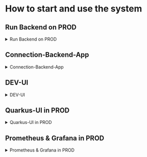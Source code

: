 # How to start and use the system

## Run Backend on PROD

<details>
<summary>Run Backend on PROD </summary>

<ul>
  <li>Start in the root directory of this project.</li>
  <li>Run this shell script:
    <ul>
      <li>Linux/Mac: 
        <pre><code>sh run.sh</code></pre>
      </li>
      <li>Windows: 
        <pre><code>./run.sh</code></pre>
      </li>
    </ul>
  </li>
  <li>Press `y/yes` to build the entire project:</li>
</ul>

<figure>
    <img src="images/deployment/run-sh-1.png" width="80%">
</figure>

<ul>
  <li>After the build finishes, press `5` to run all docker-compose files:</li>
</ul>

<figure>
    <img src="images/deployment/run-sh-2.png" width="80%">
</figure>

<ul>
  <li>Now we can see the services running:</li>
</ul>

<figure>
    <img src="images/deployment/docker-services.png" width="80%">
</figure>

<ul>
  <li>Go to the browser: <a href="http://localhost/dashboard/" target="_blank">http://localhost/dashboard/</a></li>
</ul>

<ul>
  <li>Insert these credentials:
    <ul>
      <pre><code>user</code></pre>
      <pre><code>123</code></pre>
    </ul>
  </li>
  <li>Here is the dashboard on PROD:</li>
</ul>

<figure>
    <img src="images/deployment/traefik-dashboard.png" width="80%">
</figure>

<ul>
  <li>To initialize the database with data needed in the app, run (linux wsl oder terminal required) :
    <ul>
      <li>Linux/Mac: 
        <pre><code>sh project-script.sh</code></pre>
      </li>
      <li>Windows: 
        <pre><code>./project-script.sh</code></pre>
      </li>
    </ul>
  </li>
</ul>

<p align="right">(<a href="#top">back to top</a>)</p>
</details>

## Connection-Backend-App

<details>
<summary>Connection-Backend-App</summary>

<h3> Local Network-Design </h3>

<p>To get the project running, you will need two devices:</p>
<ul>
    <li>A computer where the backend runs.</li>
    <li>A computer or smartphone where the app runs.</li>
</ul>
<p> 
The app connects to the backend via our Wi-Fi router using the IPv4 address assigned by the router to the server PC running the backend. 
The backend operates within a Docker container on the host server computer. 
This is further illustrated in the diagram below: 
</p>

<figure>
    <img src="images/deployment/Network-Design.png" width="80%">
    <figcaption>Local Network-Design to connect the App with the Backend </figcaption>
</figure>

<h3> Establish App and Backend Connection </h3>

<ol>
    <li>Run the Backend on PROD, use the previous instructions.</li>
    <li>After this, we need to enable port 80 on our host pc, where the backend runs :
    <ul>
      <li>Linux: 
        <pre><code> sudo ufw allow 80/tcp</code></pre> 
        or
        <pre><code> sudo firewall-cmd --permanent --add-port=80/tcp </code></pre> 
        <pre><code> sudo firewall-cmd --reload </code></pre> 
      </li>
      <li>Windows: 
       <figure>
            <img src="images/deployment/freigabe-port-80-windows-1.png" width="80%">
            <figcaption> Use <code>Win + R</code> to open this windows </figcaption>
        </figure>
         <figure>
            <img src="images/deployment/freigabe-port-80-windows-2.png" width="80%">
            <figcaption> Click on <code>Eingehende Regel</code> and click on the left tab <code>Neue Regel</code></figcaption>
        </figure>
         <figure>
            <img src="images/deployment/freigabe-port-80-windows-3.png" width="80%">
            <figcaption> Follow the Port-Assistent </figcaption>
        </figure>
         <figure>
            <img src="images/deployment/freigabe-port-80-windows-4.png" width="80%">
            <figcaption> Now you can find your new rule and the port is available </figcaption>
        </figure>
      </li>
    </ul>
  </li>
  <li>Now look for the IP-Address of the WLAN or LAN Adapter of your pc and remember it.:</li>
    <ul>
        <li>Linux: 
            <pre><code> ifconfig </code></pre>
        </li>
        <li>Windows: 
            <pre><code> ipconfig </code></pre>
        </li>
   </ul>
   <li>Now we take the IP-Address from the instruction before and insert into our App-Files:</li>
    <ul>
        <figure>
            <img src="images/deployment/android-manifest.png" width="80%">
            <figcaption> Enable Internet Connection in the File <code>app/src/main/AndroidManifest.xml</code> </figcaption>
        </figure>
        <figure>
            <img src="images/deployment/network-file.png" width="80%">
            <figcaption> Insert the IP-Address in <code>res/xml/network_security_config.xml</code> </figcaption>
        </figure>
        <figure>
            <img src="images/deployment/app-network.png" width="80%">
            <figcaption> Insert the IP-Address in <code>app/src/main/java/de/fhe/ai/mc/app/di/Modules.kt</code></figcaption>
        </figure>
   </ul>
    <li>Now go into the root folder of the Backend-Project and run (linux terminal required):
    <ul>
        <pre><code> sh project-script.sh </code></pre>
        <p> 
            This will create multiple http-requests and fill the database with data. So you can log in and use the functionality of the app. The login-credentials are: 
        </p>
        <p>Email:</p>
        <pre><code> johndoe@example.com </code></pre>
        <p>Password:</p>
        <pre><code> 123 </code></pre>
    </ul>
</ol>

<p align="right">(<a href="#top">back to top</a>)</p>
</details>


## DEV-UI

<details>
<summary> DEV-UI </summary>


<ul>
  <li><pre><code>http://localhost:8080/q/dev-ui/io.quarkus.quarkus-smallrye-openapi/swagger-ui</code></pre></li>
  <li><pre><code>http://localhost:8080/q/dev-ui/io.quarkus.quarkus-kafka-client/topics</code></pre></li>
  <li><pre><code>http://localhost:8080/dashboard/#/</code></pre></li>
</ul>

<p align="right">(<a href="#top">back to top</a>)</p>
</details>

## Quarkus-UI in PROD

<details>
<summary> Quarkus-UI in PROD </summary>

<ul>
  <li><pre><code>http://localhost/dashboard/#/</code></pre></li>
</ul>

<p align="right">(<a href="#top">back to top</a>)</p>
</details>

## Prometheus & Grafana in PROD

<details>
<summary> Prometheus & Grafana in PROD </summary>

<ul>
  <li>Traefik-Dashboard: <pre><code>http://localhost/dashboard/</code></pre></li>
  <li>Prometheus: <pre><code>http://localhost/prometheus</code></pre></li>
  <li>Grafana: <pre><code>http://localhost/metrics-ui-service/login</code></pre></li>
  <li>Jaeger-Tracing: <pre><code>http://localhost/tracing/search</code></pre></li>
</ul>

<p align="right">(<a href="#top">back to top</a>)</p>
</details>



